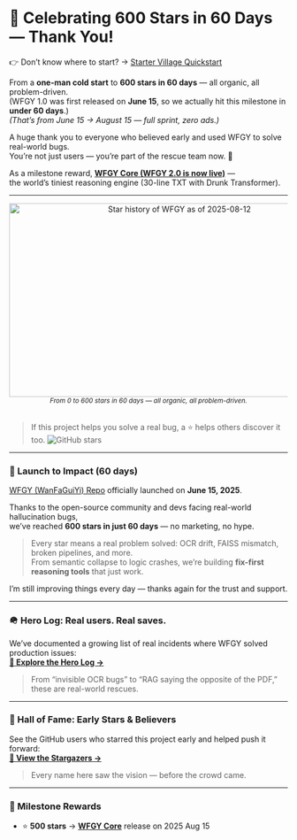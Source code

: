 # 🎉 Celebrating 600 Stars in 60 Days — Thank You!

👉 Don’t know where to start? → [Starter Village Quickstart](https://github.com/onestardao/WFGY/blob/main/StarterVillage/README.md)

From a **one-man cold start** to **600 stars in 60 days** — all organic, all problem-driven.  
(WFGY 1.0 was first released on **June 15**, so we actually hit this milestone in **under 60 days**.)  
_(That’s from June 15 → August 15 — full sprint, zero ads.)_

A huge thank you to everyone who believed early and used WFGY to solve real-world bugs.  
You’re not just users — you’re part of the rescue team now. 🚀

As a milestone reward, [**WFGY Core (WFGY 2.0 is now live)**](https://github.com/onestardao/WFGY/tree/main/core) —  
the world’s tiniest reasoning engine (30-line TXT with Drunk Transformer).

---

<div align="center">
  <img 
    src="https://github.com/user-attachments/assets/103df2e4-8799-43f1-a7b8-07d1ade68f05" 
    width="600" 
    height="350" 
    alt="Star history of WFGY as of 2025-08-12"
  >
  <br />
  <sub><em>From 0 to 600 stars in 60 days — all organic, all problem-driven.</em></sub>
</div>

<br>

> If this project helps you solve a real bug, a ⭐ helps others discover it too. <img src="https://img.shields.io/github/stars/onestardao/WFGY?style=social" alt="GitHub stars">

---

### 🚀 Launch to Impact (60 days)

[WFGY (WanFaGuiYi) Repo](https://github.com/onestardao/WFGY) officially launched on **June 15, 2025**.  

Thanks to the open-source community and devs facing real-world hallucination bugs,  
we’ve reached **600 stars in just 60 days** — no marketing, no hype.

> Every star means a real problem solved: OCR drift, FAISS mismatch, broken pipelines, and more.  
> From semantic collapse to logic crashes, we’re building **fix-first reasoning tools** that just work.

I’m still improving things every day — thanks again for the trust and support.

---

### 🪖 Hero Log: Real users. Real saves.
We’ve documented a growing list of real incidents where WFGY solved production issues:  
**[🧭 Explore the Hero Log →](https://github.com/onestardao/WFGY/discussions/10)**  
> From “invisible OCR bugs” to “RAG saying the opposite of the PDF,” these are real-world rescues.

---

### 🏅 Hall of Fame: Early Stars & Believers
See the GitHub users who starred this project early and helped push it forward:  
**[🌟 View the Stargazers →](https://github.com/onestardao/WFGY/tree/main/stargazers)**  
> Every name here saw the vision — before the crowd came.

---

### 🎯 Milestone Rewards
- ⭐ **500 stars** → **[WFGY Core](https://github.com/onestardao/WFGY/blob/main/core/README.md)** release on 2025 Aug 15

